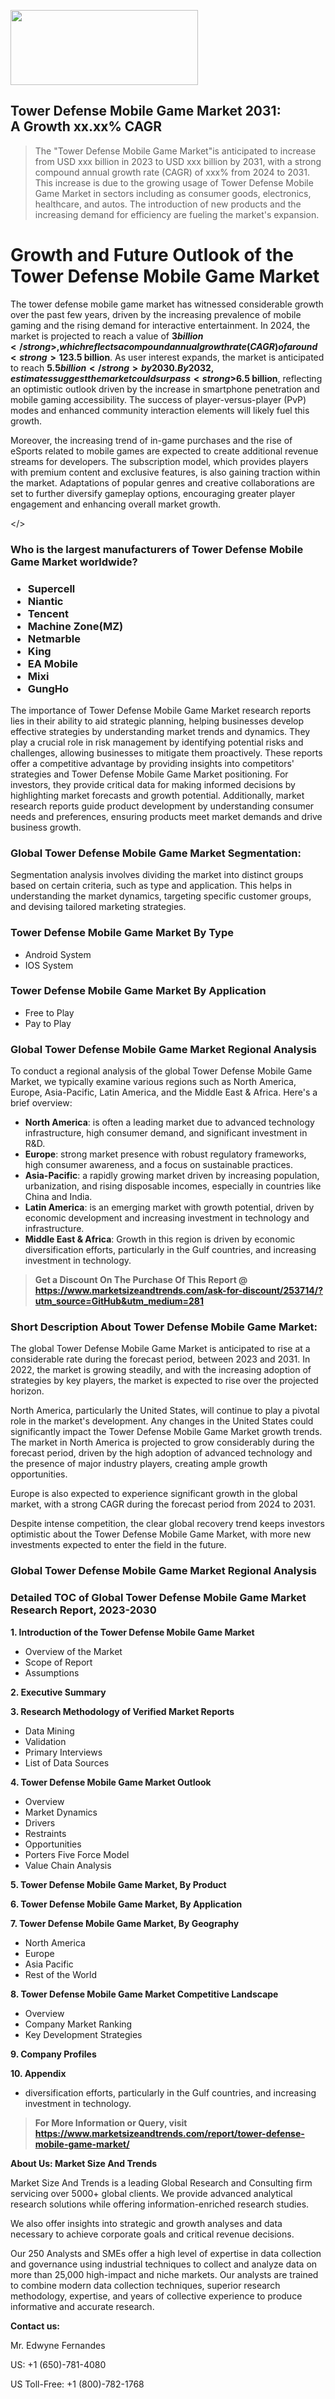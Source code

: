 <img src="https://100x100musica.es/wp-content/uploads/2024/12/Verified-Market-Reports-4-300x120.jpg" alt="" width="300" height="120" class="alignnone size-medium wp-image-100382" /><h2>Tower Defense Mobile Game Market 2031: A&nbsp;Growth&nbsp;xx.xx% CAGR</h2><blockquote id="" class="">The "Tower Defense Mobile Game Market"is anticipated to increase from USD xxx billion in 2023 to USD xxx billion by 2031, with a strong compound annual growth rate (CAGR) of xxx% from 2024 to 2031. This increase is due to the growing usage of Tower Defense Mobile Game Market in sectors including as consumer goods, electronics, healthcare, and autos. The introduction of new products and the increasing demand for efficiency are fueling the market's expansion.</blockquote><p> <h1>Growth and Future Outlook of the Tower Defense Mobile Game Market</h1> <p>The tower defense mobile game market has witnessed considerable growth over the past few years, driven by the increasing prevalence of mobile gaming and the rising demand for interactive entertainment. In 2024, the market is projected to reach a value of <strong>$3 billion</strong>, which reflects a compound annual growth rate (CAGR) of around <strong>12%</strong> from 2024 to 2032. Factors such as innovative gameplay, enhancing graphics, and community features are attracting a larger audience, contributing to this upward trend.</p> <p>In addition to expanding user bases, advancements in mobile technology are enabling developers to create more complex and engaging games. The integration of augmented reality (AR) and mixed reality (MR) features is further enhancing user engagement and driving retention rates. As consumers continue to seek immersive experiences, tower defense games are evolving, leading to new gameplay dynamics that retain their loyal followers while attracting new players.</p> <p><strong></strong></p> <p>Looking forward, projections indicate that the tower defense mobile game market will continue to thrive. By 2025, the expected market value will be approximately <strong>$3.5 billion</strong>. As user interest expands, the market is anticipated to reach <strong>$5.5 billion</strong> by 2030. By 2032, estimates suggest the market could surpass <strong>$6.5 billion</strong>, reflecting an optimistic outlook driven by the increase in smartphone penetration and mobile gaming accessibility. The success of player-versus-player (PvP) modes and enhanced community interaction elements will likely fuel this growth.</p> <p>Moreover, the increasing trend of in-game purchases and the rise of eSports related to mobile games are expected to create additional revenue streams for developers. The subscription model, which provides players with premium content and exclusive features, is also gaining traction within the market. Adaptations of popular genres and creative collaborations are set to further diversify gameplay options, encouraging greater player engagement and enhancing overall market growth.</p></body></></p><h3 id="" class="">Who is the largest manufacturers of&nbsp;Tower Defense Mobile Game Market worldwide?</h3><h3 class=""><p><ul><li>Supercell </li><li> Niantic </li><li> Tencent </li><li> Machine Zone(MZ) </li><li> Netmarble </li><li> King </li><li> EA Mobile </li><li> Mixi </li><li> GungHo</li></ul></p></h3><p id="ember58" class="ember-view reader-text-block__paragraph">The importance of&nbsp;Tower Defense Mobile Game Market research reports lies in their ability to aid strategic planning, helping businesses develop effective strategies by understanding market trends and dynamics. They play a crucial role in risk management by identifying potential risks and challenges, allowing businesses to mitigate them proactively. These reports offer a competitive advantage by providing insights into competitors' strategies and Tower Defense Mobile Game Market positioning. For investors, they provide critical data for making informed decisions by highlighting market forecasts and growth potential. Additionally, market research reports guide product development by understanding consumer needs and preferences, ensuring products meet market demands and drive business growth.</p><h3 id="" class="">Global&nbsp;Tower Defense Mobile Game Market Segmentation:</h3><p id="" class="">Segmentation analysis involves dividing the market into distinct groups based on certain criteria, such as type and application. This helps in understanding the market dynamics, targeting specific customer groups, and devising tailored marketing strategies.</p><h3 id="" class="">Tower Defense Mobile Game Market&nbsp;By Type</h3><p><p><ul><li>Android System</li><li> IOS System</p></li></ul></p></p><h3 id="" class="">Tower Defense Mobile Game Market&nbsp;By Application</h3><p class=""><p><ul><li>Free to Play</li><li> Pay to Play</li></ul></p></p><h3 id="" class="">Global Tower Defense Mobile Game Market Regional Analysis</h3><p id="" class="">To conduct a regional analysis of the global Tower Defense Mobile Game Market, we typically examine various regions such as North America, Europe, Asia-Pacific, Latin America, and the Middle East &amp; Africa. Here's a brief overview:</p><ul><li><strong>North America</strong>: is often a leading market due to advanced technology infrastructure, high consumer demand, and significant investment in R&amp;D.</li><li><strong>Europe</strong>: strong market presence with robust regulatory frameworks, high consumer awareness, and a focus on sustainable practices.</li><li><strong>Asia-Pacific</strong>: a rapidly growing market driven by increasing population, urbanization, and rising disposable incomes, especially in countries like China and India.</li><li><strong>Latin America</strong>: is an emerging market with growth potential, driven by economic development and increasing investment in technology and infrastructure.</li><li><strong>Middle East &amp; Africa</strong>: Growth in this region is driven by economic diversification efforts, particularly in the Gulf countries, and increasing investment in technology.</li></ul><blockquote id="" class=""><strong>Get a Discount On The Purchase Of This Report @ <a href="https://www.marketsizeandtrends.com/download-sample/253714/?utm_source=GitHub&utm_medium=281" target="_blank">https://www.marketsizeandtrends.com/ask-for-discount/253714/?utm_source=GitHub&utm_medium=281</a></strong></blockquote><h3>Short Description About Tower Defense Mobile Game Market:</h3><p id="ember58" class="ember-view reader-text-block__paragraph">The global&nbsp;Tower Defense Mobile Game Market&nbsp;is anticipated to rise at a considerable rate during the forecast period, between 2023 and 2031. In 2022, the market is growing steadily, and with the increasing adoption of strategies by key players, the market is expected to rise over the projected horizon.</p><p id="ember59" class="ember-view reader-text-block__paragraph">North America, particularly the United States, will continue to play a pivotal role in the market's development. Any changes in the United States could significantly impact the&nbsp;Tower Defense Mobile Game Market&nbsp;growth trends. The market in North America is projected to grow considerably during the forecast period, driven by the high adoption of advanced technology and the presence of major industry players, creating ample growth opportunities.</p><p id="ember60" class="ember-view reader-text-block__paragraph">Europe is also expected to experience significant growth in the global market, with a strong CAGR during the forecast period from 2024 to 2031.</p><p id="ember61" class="ember-view reader-text-block__paragraph">Despite intense competition, the clear global recovery trend keeps investors optimistic about the&nbsp;Tower Defense Mobile Game Market, with more new investments expected to enter the field in the future.</p><h3 id="" class="">Global Tower Defense Mobile Game Market Regional Analysis</h3><h3 id="" class="">Detailed TOC of Global Tower Defense Mobile Game Market Research Report, 2023-2030</h3><p id="" class=""><strong>1. Introduction of the Tower Defense Mobile Game Market</strong></p><ul><li>Overview of the Market</li><li>Scope of Report</li><li>Assumptions</li></ul><p id="" class=""><strong>2. Executive Summary</strong></p><p id="" class=""><strong>3. Research Methodology of Verified Market Reports</strong></p><ul><li>Data Mining</li><li>Validation</li><li>Primary Interviews</li><li>List of Data Sources</li></ul><p id="" class=""><strong>4. Tower Defense Mobile Game Market Outlook</strong></p><ul><li>Overview</li><li>Market Dynamics</li><li>Drivers</li><li>Restraints</li><li>Opportunities</li><li>Porters Five Force Model</li><li>Value Chain Analysis</li></ul><p id="" class=""><strong>5. Tower Defense Mobile Game Market, By Product</strong></p><p id="" class=""><strong>6. Tower Defense Mobile Game Market, By Application</strong></p><p id="" class=""><strong>7. Tower Defense Mobile Game Market, By Geography</strong></p><ul><li>North America</li><li>Europe</li><li>Asia Pacific</li><li>Rest of the World</li></ul><p id="" class=""><strong>8. Tower Defense Mobile Game Market Competitive Landscape</strong></p><ul><li>Overview</li><li>Company Market Ranking</li><li>Key Development Strategies</li></ul><p id="" class=""><strong>9. Company Profiles</strong></p><p id="" class=""><strong>10. Appendix</strong></p><ul><li>diversification efforts, particularly in the Gulf countries, and increasing investment in technology.</li></ul><blockquote id="" class=""><strong>For More Information or Query, visit <strong><strong><a href="https://www.marketsizeandtrends.com/report/tower-defense-mobile-game-market/" target="_blank">https://www.marketsizeandtrends.com/report/tower-defense-mobile-game-market/</a></strong></strong></strong></blockquote><p id="" class=""><strong>About Us: Market Size And Trends</strong></p><p id="" class="">Market Size And Trends is a leading Global Research and Consulting firm servicing over 5000+ global clients. We provide advanced analytical research solutions while offering information-enriched research studies.</p><p id="" class="">We also offer insights into strategic and growth analyses and data necessary to achieve corporate goals and critical revenue decisions.</p><p id="" class="">Our 250 Analysts and SMEs offer a high level of expertise in data collection and governance using industrial techniques to collect and analyze data on more than 25,000 high-impact and niche markets. Our analysts are trained to combine modern data collection techniques, superior research methodology, expertise, and years of collective experience to produce informative and accurate research.</p><p id="" class=""><strong>Contact us:</strong></p><p id="" class="">Mr. Edwyne Fernandes</p><p id="" class="">US: +1 (650)-781-4080</p><p id="" class="">US Toll-Free: +1 (800)-782-1768</p>
